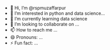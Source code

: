 - 👋 Hi, I’m @rspmuzaffarpur
- 👀 I’m interested in python and data science...
- 🌱 I’m currently learning data science
- 💞️ I’m looking to collaborate on ...
- 📫 How to reach me ...
- 😄 Pronouns: ...
- ⚡ Fun fact: ...

<!---
rspmuzaffarpur/rspmuzaffarpur is a ✨ special ✨ repository because its `README.md` (this file) appears on your GitHub profile.
You can click the Preview link to take a look at your changes.
--->
